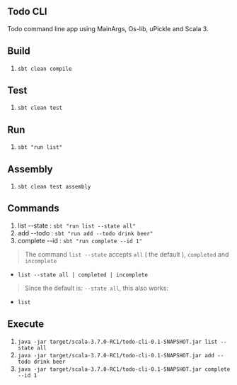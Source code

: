 Todo CLI
--------
Todo command line app using MainArgs, Os-lib, uPickle and Scala 3.

Build
-----
1. ```sbt clean compile```

Test
----
1. ```sbt clean test```

Run
---
1. ```sbt "run list"```

Assembly
--------
1. ```sbt clean test assembly```

Commands
--------
1. list --state : ```sbt "run list --state all"```
2. add --todo : ```sbt "run add --todo drink beer"```
3. complete --id : ```sbt "run complete --id 1"```
>The command ```list --state``` accepts ```all``` ( the default ), ```completed``` and ```incomplete```
* ```list --state all | completed | incomplete```
>Since the default is: ```--state all```, this also works:
* ```list```

Execute
-------
1. ```java -jar target/scala-3.7.0-RC1/todo-cli-0.1-SNAPSHOT.jar list --state all```
2. ```java -jar target/scala-3.7.0-RC1/todo-cli-0.1-SNAPSHOT.jar add --todo drink beer```
3. ```java -jar target/scala-3.7.0-RC1/todo-cli-0.1-SNAPSHOT.jar complete --id 1```